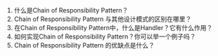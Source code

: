 

1. 什么是Chain of Responsibility Pattern？
2. Chain of Responsibility Pattern 与其他设计模式的区别在哪里？
3. 在Chain of Responsibility Pattern中，什么是Handler？它有什么作用？
4. 如何实现Chain of Responsibility Pattern？你可以举一个例子吗？
5. Chain of Responsibility Pattern 的优缺点是什么？